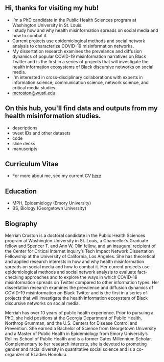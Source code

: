 ## Hi, thanks for visiting my hub! 

- I’m a PhD candidate in the Public Health Sciences program at Washington University in St. Louis. 
- I study how and why health misinformation spreads on social media and how to combat it.
- Current projects use epidemiological methods and social network analysis to characterize COVID-19 misinformation networks.
- My dissertation research examines the prevelance and diffusion dynamics of popular COVID-19 misinformation narratives on Black Twitter and is the first in a series of projects that will investigate the health information ecosystems of Black discursive networks on social media. 
- I'm interested in cross-disciplinary collaborations with experts in information science, communication science, network science, and critical media studies.
- mcroston@wustl.edu

## On this hub, you'll find data and outputs from my health misinformation studies.

- descriptions
- tweet IDs and other datasets
- code
- slide decks
- manuscripts

## Curriculum Vitae

- For more about me, see my current CV [here](https://wustl.box.com/s/npdj9oc9fvkznddng8olsv4cpzwfa1j7)

## Education

- MPH, Epidemiology (Emory University)
- BS, Biology (Georgetown University)

<!---
mcroston/mcroston is a ✨ special ✨ repository because its `README.md` (this file) appears on your GitHub profile.
You can click the Preview link to take a look at your changes.
--->

## Biography

Merriah Croston is a doctoral candidate in the Public Health Sciences program at Washington University in St. Louis, a Chancellor’s Graduate fellow and Spencer T. and Ann W. Olin fellow, and an inaugural recipient of the Center for Critical Internet Inquiry’s Tech Impact Network Dissertation Fellowship at the University of California, Los Angeles. She has theoretical and applied research interests in how and why health misinformation spreads on social media and how to combat it. Her current projects use epidemiological methods and social network analysis to evaluate fact-checking approaches and to explore the ways in which COVID-19 misinformation spreads on Twitter compared to other information types. Her dissertation research examines the prevalence and diffusion dynamics of COVID-19 misinformation on Black Twitter and is the first in a series of projects that will investigate the health information ecosystem of Black discursive networks on social media.

Merriah has over 10 years of public health experience. Prior to pursuing a PhD, she held positions at the Georgia Department of Public Health, Northrop Grumman, and the U.S. Centers for Disease Control and Prevention. She earned a Bachelor of Science from Georgetown University and a Master of Public Health in Epidemiology from Emory University’s Rollins School of Public Health and is a former Gates Millennium Scholar. Complementary to her research interests, she is devoted to promoting gender and racial diversity in quantitative social science and is a co-organizer of RLadies Honolulu.

